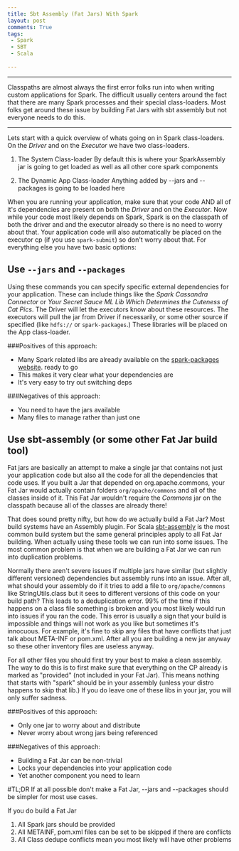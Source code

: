 ```yaml
---
title: Sbt Assembly (Fat Jars) With Spark 
layout: post
comments: True
tags:
 - Spark
 - SBT
 - Scala
 
---
```


---
Classpaths are almost always the first error folks run into when writing custom applications
for Spark. The difficult usually centers around the fact that there are many Spark processes and 
their special class-loaders. Most folks get around these issue by building Fat Jars with sbt
assembly but not everyone needs to do this.

---

Lets start with a quick overview of whats going on in Spark class-loaders. On the *Driver* and on 
the *Executor* we have two class-loaders.  

1. The System Class-loader
By default this is where your SparkAssembly jar is going to get loaded as well as all other 
core spark components

2. The Dynamic App Class-loader
Anything added by --jars and --packages is going to be loaded here

When you are running your application, make sure that your code AND all of it's 
dependencies are present on both the *Driver* and on the *Executor*. Now while your code 
most likely depends on Spark, Spark is on the classpath of both the driver and and the executor 
already so there is no need to worry about that. Your application code will also
automatically be placed on the executor cp (if you use `spark-submit`) so don't worry about that. 
For everything else you have two basic options:

## Use `--jars` and `--packages`
Using these commands you can specify specific external dependencies for your application. These can
include things like the *Spark Cassandra Connector* or *Your Secret Sauce ML Lib Which Determines the 
Cuteness of Cat Pics*. The Driver will let the executors know about these resources. The executors will 
pull the jar from Driver if necessarily, or some other source if specified (like `hdfs://` 
or `spark-packages`.) These libraries will be placed on the App class-loader. 

###Positives of this approach:

* Many Spark related libs are already available on the 
[spark-packages website](http://spark-packages.org/package/datastax/spark-cassandra-connector).
ready to go
* This makes it very clear what your dependencies are
* It's very easy to try out switching deps

###Negatives of this approach:

* You need to have the jars available
* Many files to manage rather than just one  


## Use sbt-assembly (or some other Fat Jar build tool)

Fat jars are basically an attempt to make a single jar that contains not just your application 
code but also all the code for all the dependencies that code uses. If you built a Jar that depended
on org.apache.commons, your Fat Jar would actually contain folders `org/apache/commons` and all 
of the classes inside of it. This Fat Jar wouldn't require the *Commons* jar on the classpath because 
all of the classes are already there!

That does sound pretty nifty, but how do we actually build a Fat Jar? Most build systems have an 
Assembly plugin. For Scala [sbt-assembly](https://github.com/sbt/sbt-assembly) is the most common 
build system but the same general principles apply to all Fat Jar building. When actually using
these tools we can run into some issues. The most common problem is that when we are building a 
Fat Jar we can run into duplication problems.

Normally there aren't severe issues if multiple jars have similar (but slightly different versioned)
dependencies but assembly runs into an issue. After all, what should your assembly do if it tries
to add a file to `org/apache/commons` like StringUtils.class but it sees to different versions of
this code on your build path? This leads to a deduplication error. 99% of the time if this happens
on a class file something is broken and you most likely would run into issues if you ran the code.
This error is usually a sign that your build is impossible and things will not work as you like but
sometimes it's innocuous. For example, it's fine to skip any files that have conflicts that just 
talk about META-INF or pom.xml. After all you are building a new jar anyway so these other 
inventory files are useless anyway. 

For all other files you should first try your best to make a clean assembly. The way to do this is 
to first make sure that everything on the CP already is marked as "provided" (not included in your
Fat Jar). This means nothing that starts with "spark" should be in your assembly (unless your distro
happens to skip that lib.) If you do leave one of these libs in your jar, you will only suffer 
sadness.

###Positives of this approach:
* Only one jar to worry about and distribute
* Never worry about wrong jars being referenced

###Negatives of this approach:
* Building a Fat Jar can be non-trivial
* Locks your dependencies into your application code
* Yet another component you need to learn  


#TL;DR
If at all possible don't make a Fat Jar, --jars and --packages should be simpler for most use cases.

If you do build a Fat Jar

  1. All Spark jars should be provided
  2. All METAINF, pom.xml files can be set to be skipped if there are conflicts
  3. All Class dedupe conflicts mean you most likely will have other problems
